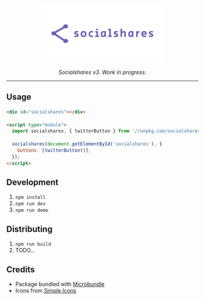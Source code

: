 <p align="center">

  <img src="./assets/readme-logo.svg" alt="Socialshares" width="320" />

</p>

<p align="center"><i>Socialshares v3. Work in progress.</i></p>

---

## Usage

```html
<div id="socialshares"></div>

<script type="module">
  import socialshares, { twitterButton } from '//unpkg.com/socialshares';

  socialshares(document.getElementById('socialshares'), {
    buttons: [twitterButton()],
  });
</script>
```

## Development

1. `npm install`
1. `npm run dev`
1. `npm run demo`

## Distributing

1. `npm run build`
1. TODO...

## Credits

- Package bundled with [Microbundle](https://github.com/developit/microbundle)
- Icons from [Simple Icons](https://simpleicons.org/)
